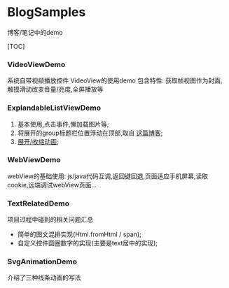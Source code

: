 # BlogSamples
博客/笔记中的demo

[TOC]

### VideoViewDemo 
系统自带视频播放控件 VideoView的使用demo
包含特性: 获取帧视图作为封面,触摸滑动改变音量/亮度,全屏播放等

### ExplandableListViewDemo
1. 基本使用,点击事件,懒加载图片等;
2. 将展开的group标题栏位置浮动在顶部,取自 [这篇博客](http://blog.csdn.net/h7870181/article/details/40400155);
3. [展开/收缩动画](https://github.com/idunnololz/AnimatedExpandableListView);

### WebViewDemo
webView的基础使用: js/java代码互调,返回键回退,页面适应手机屏幕,读取cookie,远端调试webView页面...

### TextRelatedDemo
项目过程中碰到的相关问题汇总<br>
* 简单的图文混排实现(Html.fromHtml / span);
* 自定义控件圆圈数字的实现(主要是text居中的实现);

### SvgAnimationDemo
介绍了三种线条动画的写法
